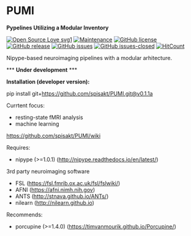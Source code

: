 # PUMI
**Pypelines Utilizing a Modular Inventory**

[![Open Source Love svg1](https://badges.frapsoft.com/os/v1/open-source.svg?v=103)](https://github.com/spisakt/PUMI)
[![Maintenance](https://img.shields.io/badge/Maintained%3F-yes-green.svg)](https://github.com/spisakt/PUMI/graphs/commit-activity)
[![GitHub license](https://img.shields.io/github/license/spisakt/PUMI.svg)](https://github.com/spisakt/PUMI/blob/master/LICENSE)
[![GitHub release](https://img.shields.io/github/release/spisakt/PUMI.svg)](https://github.com/spisakt/PUMI/releases/)
[![GitHub issues](https://img.shields.io/github/issues/spisakt/PUMI.svg)](https://GitHub.com/spisakt/PUMI/issues/)
[![GitHub issues-closed](https://img.shields.io/github/issues-closed/spisakt/PUMI.svg)](https://GitHub.com/spisakt/PUMI/issues?q=is%3Aissue+is%3Aclosed)
[![HitCount](http://hits.dwyl.io/spisakt/PUMI.svg)](http://hits.dwyl.io/spisakt/PUMI)

Nipype-based neuroimaging pipelines with a modular arhitecture.

*** **Under development** ***

**Installation (developer version):**

pip install git+https://github.com/spisakt/PUMI.git@v0.1.1a

Currtent focus:
- resting-state fMRI analysis
- machine learning

https://github.com/spisakt/PUMI/wiki

Requires:
- nipype (>=1.0.1) (http://nipype.readthedocs.io/en/latest/)

3rd party neuroimaging software
- FSL (https://fsl.fmrib.ox.ac.uk/fsl/fslwiki/)
- AFNI (https://afni.nimh.nih.gov)
- ANTS (http://stnava.github.io/ANTs/)
- nilearn (http://nilearn.github.io)

Recommends:
- porcupine (>=1.4.0) (https://timvanmourik.github.io/Porcupine/)
